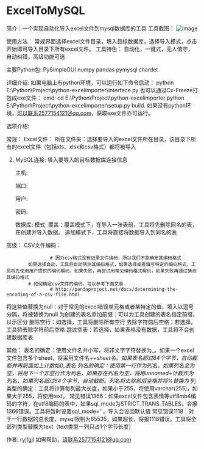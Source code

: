 # ExcelToMySQL
简介：一个实现自动化导入excel文件到mysql数据库的工具
工具截图：
![image](https://user-images.githubusercontent.com/39375647/132932713-ed78cd95-67f3-40a5-a5db-729f22c0f7cd.png)

使用方法：
常规界面选择excel文件目录，填入目标数据库，选择导入模式，点击开始即可导入目录下所有excel文件。
工具特色：
自动化，一键式，无人值守，自动纠错，高级功能可选

主要Python包:
PySimpleGUI
numpy
pandas
pymysql
chardet

详细介绍:
如果电脑上有python环境，可以运行如下命令启动：
python E:\Python\Project\python-excelimporter\interface.py
也可以通过Cx-Freeze打包成exe文件：
cmd: cd E:\Python\Project\python-excelimporter
python E:\Python\Project\python-excelimporter\setup.py build.
如果没有python环境，可以联系2577154121@qq.com，获取exe文件亦可运行。

选项介绍:

常规：
Excel文件：
所在文件夹：选择要导入的excel文件所在目录，该目录下所有的excel文件（包括xls、xlsx和csv格式）都将被导入

2. MySQL连接: 填入要导入的目标数据库连接信息

   主机: 
   
   端口: 
   
   用户: 
   
   密码: 
   
   数据库:
模式:
覆盖：覆盖模式下，在导入一张表前，工具将先删除同名的表，在创建并导入数据。
追加模式下，工具将直接将数据导入到同名的表

高级：
CSV文件编码：

                    # 因为csv格式没有记录文件编码，所以我们不能确定其编码格式
		    如果选择自动，工具将自动猜测其编码格式，如果选择或者填写特定的编码格式，工具将先使用用户提供的编码解码，如果失败，再尝试用常见编码格式解码，如果失败再通过猜测其编码格式
		    # 如何确定csv文件的编码，可以参考下面文章
                    # http://pandaproject.net/docs/determining-the-encoding-of-a-csv-file.html
   
  将这些值替换为null：对于常见的excel错误单元格或者某特定的值，填入以逗号分隔，将被替换为null
  为创建的表名添加前缀：可以为工具创建的表名指定前缀，以示区分
  删除空行：如选择，工具将删除所有空行
  去除字符前后空格：若选择，工具将去除字符前后空格
  跳过空表：若选择，如果表格没有数据，工具将不会创建数据库表
  
  
  其他：
  表名的确定：使用文件名并小写，将非文字字符替换为_。如果一个excel文件包含多个sheet，将采用文件名+_+sheet名。如果表名超过64个字节，自动截断并再前面加上计数如0_表名
  列名的确定：使用第一行作为列名，如果列名全为空，将用下一个非空行作为列名，如果存在列名为空，将用unnamed+计数作为列名，如果列名超过64个字节，自动截断。列名将去除前后空格并将%替换为_
  列类型的确定：工具将计算每列最大长度，如果小于255，将使用varchar(255)，如果大于255，将使用text。
  常见错误1366：如果excel文件包含表情等utf8mb4编码的字符，在utf8编码的表中，如果sql_mode为STRICT_TRANS_TABLES，会报1366错误。工具将暂时设置sql_mode=''，导入会设回默认值
  常见错误1118：对于一行数据的总长度，mysql限制为65535，如果超长，将报1118错误。工具将全部列类型替换为text（text类型一列只占1个字节长度）
  
作者: ryjfgjl
如需帮助，请联系2577154121@qq.com

